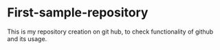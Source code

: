 # First-sample-repository
This is my repository creation on git hub, to check functionality of github and its usage. 
